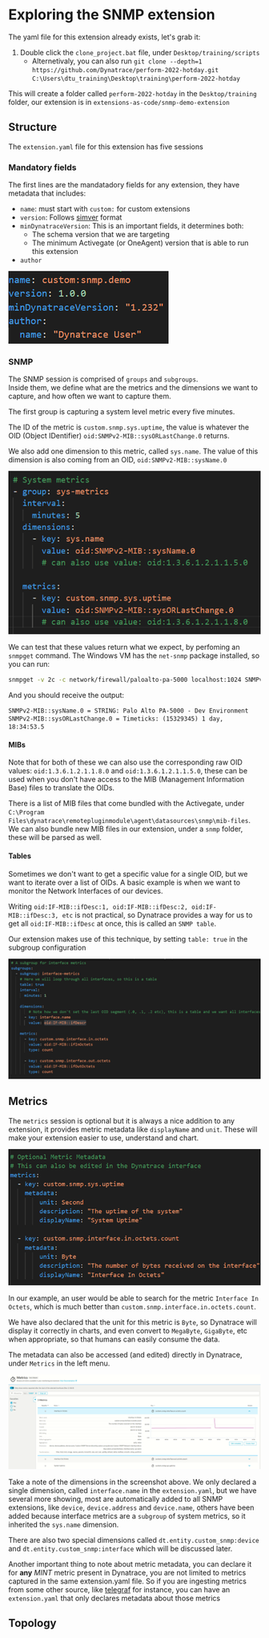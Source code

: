 # Exploring the SNMP extension

The yaml file for this extension already exists, let's grab it:

1. Double click the `clone_project.bat` file, under `Desktop/training/scripts`
    * Alternetivaly, you can also run `git clone --depth=1 https://github.com/Dynatrace/perform-2022-hotday.git C:\Users\dtu_training\Desktop\training\perform-2022-hotday`


This will create a folder called `perform-2022-hotday` in the `Desktop/training` folder, our extension is in `extensions-as-code/snmp-demo-extension`

## Structure

The `extension.yaml` file for this extension has five sessions

### Mandatory fields

The first lines are the mandatadory fields for any extension, they have metadata that includes:

* `name`: must start with `custom:` for custom extensions
* `version`: Follows [simver](https://simver.org/) format
* `minDynatraceVersion`: This is an important fields, it determines both:
    * The schema version that we are targeting
    * The minimum Activegate (or OneAgent) version that is able to run this extension
* `author`

![yaml-01](../../resources/08-yaml-01.png)

### SNMP

The SNMP session is comprised of `groups` and `subgroups`.  
Inside them, we define what are the metrics and the dimensions we want to capture, and how often we want to capture them.

The first group is capturing a system level metric every five minutes.  

The ID of the metric is `custom.snmp.sys.uptime`, the value is whatever the OID (Object IDentifier) `oid:SNMPv2-MIB::sysORLastChange.0` returns.

We also add one dimension to this metric, called `sys.name`. The value of this dimension is also coming from an OID, `oid:SNMPv2-MIB::sysName.0`
  
![yaml-02](../../resources/09-yaml-02.png)

We can test that these values return what we expect, by perfoming an `snmpget` command. The Windows VM has the `net-snmp` package installed, so you can run:

```bash
snmpget -v 2c -c network/firewall/paloalto-pa-5000 localhost:1024 SNMPv2-MIB::sysName.0 SNMPv2-MIB::sysORLastChange.0
```

And you should receive the output:

```
SNMPv2-MIB::sysName.0 = STRING: Palo Alto PA-5000 - Dev Environment
SNMPv2-MIB::sysORLastChange.0 = Timeticks: (15329345) 1 day, 18:34:53.5
``` 

#### MIBs

Note that for both of these we can also use the corresponding raw OID values: `oid:1.3.6.1.2.1.1.8.0` and `oid:1.3.6.1.2.1.1.5.0`, these can be used when you don't have access to the MIB (Management Information Base) files to translate the OIDs.

There is a list of MIB files that come bundled with the Activegate, under `C:\Program Files\dynatrace\remotepluginmodule\agent\datasources\snmp\mib-files`.  
We can also bundle new MIB files in our extension, under a `snmp` folder, these will be parsed as well.


#### Tables

Sometimes we don't want to get a specific value for a single OID, but we want to iterate over a list of OIDs. A basic example is when we want to monitor the Network Interfaces of our devices.  

Writing `oid:IF-MIB::ifDesc:1, oid:IF-MIB::ifDesc:2, oid:IF-MIB::ifDesc:3, etc` is not practical, so Dynatrace provides a way for us to get all `oid:IF-MIB::ifDesc` at once, this is called an `SNMP table`.  

Our extension makes use of this technique, by setting `table: true` in the subgroup configuration


![yaml-03](../../resources/10-yaml-03.png)


## Metrics

The `metrics` session is optional but it is always a nice addition to any extension, it provides metric metadata like `displayName` and `unit`. These will make your extension easier to use, understand and chart.

![yaml-04](../../resources/11-yaml-04.png)

In our example, an user would be able to search for the metric `Interface In Octets`, which is much better than `custom.snmp.interface.in.octets.count`.

We have also declared that the unit for this metric is `Byte`, so Dynatrace will display it correctly in charts, and even convert to `MegaByte`, `GigaByte`, etc when appropriate, so that humans can easily consume the data.  

The metadata can also be accessed (and edited) directly in Dynatrace, under `Metrics` in the left menu.

![yaml-05](../../resources/12-yaml-05.png)


Take a note of the dimensions in the screenshot above. We only declared a single dimension, called `interface.name` in the `extension.yaml`, but we have several more showing, most are automatically added to all SNMP extensions, like `device`,  `device.address` and `device.name`, others have been added because interface metrics are a `subgroup` of system metrics, so it inherited the `sys.name` dimension.  

There are also two special dimensions called `dt.entity.custom_snmp:device` and `dt.entity.custom_snmp:interface` which will be discussed later.  


Another important thing to note about metric metadata, you can declare it for **any** *MINT* metric present in Dynatrace, you are not limited to metrics captured in the same extension.yaml file. So if you are ingesting metrics from some other source, like [telegraf](https://www.dynatrace.com/support/help/shortlink/telegraf) for instance, you can have an `extension.yaml` that only declares metadata about those metrics

## Topology